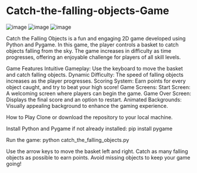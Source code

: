 # Catch-the-falling-objects-Game
![image](https://github.com/user-attachments/assets/da0a1d14-2e4d-413b-995c-932e961d66de)
![image](https://github.com/user-attachments/assets/c88d1132-28bd-4a19-9423-e0d937cbc62b)
![image](https://github.com/user-attachments/assets/44977a51-e838-4069-b22b-f2340b359a47)

Catch the Falling Objects is a fun and engaging 2D game developed using Python and Pygame. In this game, the player controls a basket to catch objects falling from the sky. The game increases in difficulty as time progresses, offering an enjoyable challenge for players of all skill levels.

Game Features
Intuitive Gameplay: Use the keyboard to move the basket and catch falling objects.
Dynamic Difficulty: The speed of falling objects increases as the player progresses.
Scoring System: Earn points for every object caught, and try to beat your high score!
Game Screens:
Start Screen: A welcoming screen where players can begin the game.
Game Over Screen: Displays the final score and an option to restart.
Animated Backgrounds: Visually appealing background to enhance the gaming experience.


How to Play
Clone or download the repository to your local machine.

Install Python and Pygame if not already installed:
pip install pygame

Run the game:
python catch_the_falling_objects.py


Use the arrow keys to move the basket left and right.
Catch as many falling objects as possible to earn points.
Avoid missing objects to keep your game going!







